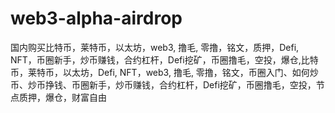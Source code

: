 # web3-alpha-airdrop
国内购买比特币，莱特币，以太坊，web3, 撸毛, 零撸，铭文，质押，Defi, NFT，币圈新手，炒币赚钱，合约杠杆，Defi挖矿，币圈撸毛，空投，爆仓,比特币，莱特币，以太坊，Defi, NFT，web3, 撸毛, 零撸，铭文，币圈入门、如何炒币、炒币挣钱、币圈新手，炒币赚钱，合约杠杆，Defi挖矿，币圈撸毛，空投，节点质押，爆仓，财富自由
